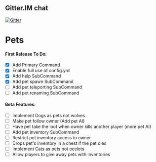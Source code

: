 ## Gitter.IM chat
[![Gitter](https://badges.gitter.im/thelucyclub/Pets.svg)](https://gitter.im/thelucyclub/Pets?utm_source=badge&utm_medium=badge&utm_campaign=pr-badge)
# Pets
#### First Release To Do:
- [x] Add Primary Command
- [x] Enable full use of config.yml
- [x] Add help SubCommand
- [x] Add pet spawn SubCommand
- [ ] Add pet teleporting SubCommand
- [ ] Add pet renaming SubCommand

#### Beta Features:
- [ ] Implement Dogs as pets not wolves
- [ ] Make pet follow owner (Add pet AI)
- [ ] Have pet take the loot when owner kills another player (more pet AI)
- [ ] Add pet inventory SubCommand
- [ ] Restrict pet inventory access to owner
- [ ] Drops pet's inventory in a chest if the pet dies
- [ ] Implement Cats as pets not ocelots
- [ ] Allow players to give away pets with inventories
